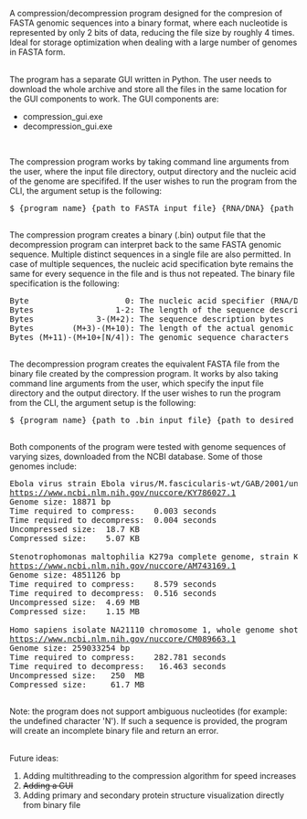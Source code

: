 A compression/decompression program designed for the compresion of FASTA genomic sequences into a binary format, where each nucleotide is represented by only 2 bits of data, reducing the file size by roughly 4 times. Ideal for storage optimization when dealing with a large number of genomes in FASTA form.<br><br>

The program has a separate GUI written in Python. The user needs to download the whole archive and store all the files in the same location for the GUI components to work. The GUI components are:

- compression_gui.exe
- decompression_gui.exe

<br>

The compression program works by taking command line arguments from the user, where the input file directory, output directory and the nucleic acid of the genome are specififed. If the user wishes to run the program from the CLI, the argument setup is the following:

<pre>
$ {program name} {path to FASTA input file} {RNA/DNA} {path to desired output directory}<br>
</pre>
  
The compression program creates a binary (.bin) output file that the decompression program can interpret back to the same FASTA genomic sequence. Multiple distinct sequences in a single file are also permitted. In case of multiple sequences, the nucleic acid specification byte remains the same for every sequence in the file and is thus not repeated. The binary file specification is the following:

<pre>
Byte                    0: The nucleic acid specifier (RNA/DNA)
Bytes                 1-2: The length of the sequence description in characters (M)  
Bytes             3-(M+2): The sequence description bytes  
Bytes        (M+3)-(M+10): The length of the actual genomic sequence in base pairs (N)  
Bytes (M+11)-(M+10+⌈N/4⌉): The genomic sequence characters<br>
</pre>

The decompression program creates the equivalent FASTA file from the binary file created by the compression program. It works by also taking command line arguments from the user, which specify the input file directory and the output directory. If the user wishes to run the program from the CLI, the argument setup is the following:

<pre>
$ {program name} {path to .bin input file} {path to desired output directory}<br>
</pre>

Both components of the program were tested with genome sequences of varying sizes, downloaded from the NCBI database. Some of those genomes include:

<pre>
Ebola virus strain Ebola virus/M.fascicularis-wt/GAB/2001/untreated-CCL053D9, complete genome
<a href="https://www.ncbi.nlm.nih.gov/nuccore/KY786027.1">https://www.ncbi.nlm.nih.gov/nuccore/KY786027.1</a>
Genome size: 18871 bp
Time required to compress:    0.003 seconds
Time required to decompress:  0.004 seconds
Uncompressed size:  18.7 KB
Compressed size:    5.07 KB

Stenotrophomonas maltophilia K279a complete genome, strain K279a
<a href="https://www.ncbi.nlm.nih.gov/nuccore/AM743169.1">https://www.ncbi.nlm.nih.gov/nuccore/AM743169.1</a>
Genome size: 4851126 bp
Time required to compress:    8.579 seconds
Time required to decompress:  0.516 seconds
Uncompressed size:  4.69 MB
Compressed size:    1.15 MB

Homo sapiens isolate NA21110 chromosome 1, whole genome shotgun sequence
<a href="https://www.ncbi.nlm.nih.gov/nuccore/CM089663.1">https://www.ncbi.nlm.nih.gov/nuccore/CM089663.1</a>
Genome size: 259033254 bp
Time required to compress:    282.781 seconds
Time required to decompress:   16.463 seconds
Uncompressed size:   250  MB
Compressed size:     61.7 MB<br>
</pre>

Note: the program does not support ambiguous nucleotides (for example: the undefined character 'N'). If such a sequence is provided, the program will create an incomplete binary file and return an error.<br><br>

Future ideas: 
1. Adding multithreading to the compression algorithm for speed increases
2. ~~Adding a GUI~~
3. Adding primary and secondary protein structure visualization directly from binary file
